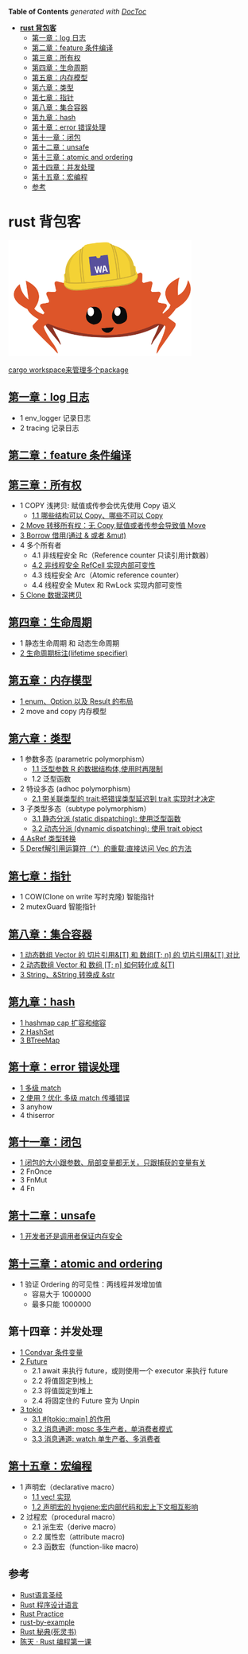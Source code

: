 <!-- START doctoc generated TOC please keep comment here to allow auto update -->
<!-- DON'T EDIT THIS SECTION, INSTEAD RE-RUN doctoc TO UPDATE -->
**Table of Contents**  *generated with [DocToc](https://github.com/thlorenz/doctoc)*

- [**rust 背包客**](#rust-%E8%83%8C%E5%8C%85%E5%AE%A2)
  - [第一章：log 日志](#%E7%AC%AC%E4%B8%80%E7%AB%A0log-%E6%97%A5%E5%BF%97)
  - [第二章：feature 条件编译](#%E7%AC%AC%E4%BA%8C%E7%AB%A0feature-%E6%9D%A1%E4%BB%B6%E7%BC%96%E8%AF%91)
  - [第三章：所有权](#%E7%AC%AC%E4%B8%89%E7%AB%A0%E6%89%80%E6%9C%89%E6%9D%83)
  - [第四章：生命周期](#%E7%AC%AC%E5%9B%9B%E7%AB%A0%E7%94%9F%E5%91%BD%E5%91%A8%E6%9C%9F)
  - [第五章：内存模型](#%E7%AC%AC%E4%BA%94%E7%AB%A0%E5%86%85%E5%AD%98%E6%A8%A1%E5%9E%8B)
  - [第六章：类型](#%E7%AC%AC%E5%85%AD%E7%AB%A0%E7%B1%BB%E5%9E%8B)
  - [第七章：指针](#%E7%AC%AC%E4%B8%83%E7%AB%A0%E6%8C%87%E9%92%88)
  - [第八章：集合容器](#%E7%AC%AC%E5%85%AB%E7%AB%A0%E9%9B%86%E5%90%88%E5%AE%B9%E5%99%A8)
  - [第九章：hash](#%E7%AC%AC%E4%B9%9D%E7%AB%A0hash)
  - [第十章：error 错误处理](#%E7%AC%AC%E5%8D%81%E7%AB%A0error-%E9%94%99%E8%AF%AF%E5%A4%84%E7%90%86)
  - [第十一章：闭包](#%E7%AC%AC%E5%8D%81%E4%B8%80%E7%AB%A0%E9%97%AD%E5%8C%85)
  - [第十二章：unsafe](#%E7%AC%AC%E5%8D%81%E4%BA%8C%E7%AB%A0unsafe)
  - [第十三章：atomic and ordering](#%E7%AC%AC%E5%8D%81%E4%B8%89%E7%AB%A0atomic-and-ordering)
  - [第十四章：并发处理](#%E7%AC%AC%E5%8D%81%E5%9B%9B%E7%AB%A0%E5%B9%B6%E5%8F%91%E5%A4%84%E7%90%86)
  - [第十五章：宏编程](#%E7%AC%AC%E5%8D%81%E4%BA%94%E7%AB%A0%E5%AE%8F%E7%BC%96%E7%A8%8B)
  - [参考](#%E5%8F%82%E8%80%83)

<!-- END doctoc generated TOC please keep comment here to allow auto update -->

# **rust 背包客**

![rust logo](rust-logo.png)

[cargo workspace来管理多个package](workspace.md)

## [第一章：log 日志](chapter01-log/log.md)

- 1 env_logger 记录日志
- 2 tracing 记录日志

## [第二章：feature 条件编译](chapter02-feature/feature.md)

## [第三章：所有权](chapter03-ownership/ownership.md)

- 1 COPY 浅拷贝: 赋值或传参会优先使用 Copy 语义
    - [1.1 哪些结构可以 Copy、哪些不可以 Copy](chapter03-ownership/src/ownership2-copy.rs)
- [2 Move 转移所有权：无 Copy,赋值或者传参会导致值 Move](chapter03-ownership/src/ownership5-move-sum.rs)
- [3 Borrow 借用(通过 & 或者 &mut)](chapter03-ownership/src/ownership4-borrow-sum.rs)
- 4 多个所有者
    - 4.1 非线程安全 Rc（Reference counter 只读引用计数器）
    - [4.2 非线程安全 RefCell 实现内部可变性](chapter03-ownership/src/ownership1-borrow-mut.rs)
    - 4.3 线程安全 Arc（Atomic reference counter）
    - 4.4 线程安全 Mutex 和 RwLock 实现内部可变性
- [5 Clone 数据深拷贝](chapter03-ownership/src/ownership3-clone.rs)

## [第四章：生命周期](chapter04-lifecycle/lifecycle.md)

- 1 静态生命周期 和 动态生命周期
- [2 生命周期标注(lifetime specifier)](chapter04-lifecycle/src/lifecycle1.rs)

## [第五章：内存模型](chapter05-memory/memory.md)

- [1 enum、Option 以及 Result 的布局](chapter05-memory/src/memory1-enum.rs)
- 2 move and copy 内存模型

## [第六章：类型](chapter06-type/type.md)

- 1 参数多态 (parametric polymorphism）
    - [1.1 泛型参数 R 的数据结构体,使用时再限制](chapter06-type/src/type1-paramiter.rs)
    - 1.2 泛型函数
- 2 特设多态 (adhoc polymorphism)
    - [2.1 带关联类型的 trait:把错误类型延迟到 trait 实现时才决定](chapter06-type/src/type3-related-trait.rs)
- 3 子类型多态（subtype polymorphism）
    - [3.1 静态分派 (static dispatching): 使用泛型函数](chapter06-type/src/type4-child.rs)
    - [3.2 动态分派 (dynamic dispatching): 使用 trait object](chapter06-type/src/type5-dynamic-dispatch.rs)
- [4 AsRef 类型转换](chapter06-type/src/type6-asref.rs)
- [5 Deref解引用运算符（*）的重载:直接访问 Vec<T> 的方法](chapter06-type/src/type7-deref.rs)

## [第七章：指针](chapter07-pointer/pointer.md)

- 1 COW(Clone on write 写时克隆) 智能指针
- 2 mutexGuard 智能指针

## [第八章：集合容器](chapter08-vec/vec.md)

- [1 动态数组 Vector 的 切片引用&[T] 和 数组[T; n] 的 切片引用&[T] 对比](chapter08-vec/src/vec1-slice.rs)
- [2 动态数组 Vector 和 数组 [T; n] 如何转化成 &[T]](chapter08-vec/src/vec2-slice.rs)
- [3 String、&String 转换成 &str](chapter08-vec/src/vec3-string-slice.rs)

## [第九章：hash](chapter09-hash/hash.md)

- [1 hashmap cap 扩容和缩容](chapter09-hash/src/hash1-cap.rs)
- [2 HashSet](chapter09-hash/src/hash2-hashset.rs)
- [3 BTreeMap](chapter09-hash/src/hash3-btreemap.rs)

## [第十章：error 错误处理](chapter10-error/error.md)

- [1 多级 match](chapter10-error/src/error1-match.rs)
- [2 使用 ? 优化 多级 match 传播错误](chapter10-error/src/error2-customerror.rs)
- 3 anyhow
- 4 thiserror

## [第十一章：闭包](chapter11-closure/closure.md)

- [1 闭包的大小跟参数、局部变量都无关，只跟捕获的变量有关](chapter11-closure/src/closure1-size.rs)
- 2 FnOnce
- 3 FnMut
- 4 Fn

## [第十二章：unsafe](chapter12-unsafe/unsafe.md)

- [1 开发者还是调用者保证内存安全](chapter12-unsafe/src/unsafe1-caller.rs)

## [第十三章：atomic and ordering](chapter13-atomic_n_ordering/ordering.md)

- 1 验证 Ordering 的可见性：两线程并发增加值
    - 容易大于 1000000
    - 最多只能 1000000

## 第十四章：并发处理

- [1 Condvar 条件变量](chapter14-concurrecy/src/01_convar.md)
- [2 Future](chapter14-concurrecy/src/02_future.md)
    - 2.1 await 来执行 future，或则使用一个 executor 来执行 future
    - 2.2 将值固定到栈上
    - 2.3 将值固定到堆上
    - 2.4 将固定住的 Future 变为 Unpin
- [3 tokio](chapter14-concurrecy/src/03_tokio.md)
    - [3.1 #[tokio::main] 的作用](chapter14-concurrecy/src/concurrency6_tokio_main.rs)
    - [3.2 消息通道: mpsc 多生产者，单消费者模式](chapter14-concurrecy/src/concurrency7_tokio_mpsc.rs)
    - [3.3 消息通道: watch 单生产者、多消费者](chapter14-concurrecy/src/concurrency8_tokio_watch.rs)

## [第十五章：宏编程](chapter15-macro/macro.md)

- 1 声明宏（declarative macro）
    - [1.1 vec! 实现](chapter15-macro/examples/macro1-declarativemacro.rs)
    - [1.2 声明宏的 hygiene:宏内部代码和宏上下文相互影响](chapter15-macro/examples/macro2-declarativemacro-hygiene.rs)
- 2 过程宏（procedural macro）
    - 2.1 派生宏（derive macro）
    - 2.2 属性宏（attribute macro)
    - 2.3 函数宏（function-like macro)

## 参考

- [Rust语言圣经](https://github.com/sunface/rust-course)
- [Rust 程序设计语言](https://rustwiki.org/zh-CN/book/title-page.html)
- [Rust Practice](https://github.com/sunface/rust-by-practice)
- [rust-by-example](https://github.com/rust-lang/rust-by-example)
- [Rust 秘典(死灵书)](https://github.com/rust-lang-cn/nomicon-zh-Hans)
- [陈天 · Rust 编程第一课](https://time.geekbang.org/column/intro/100085301?tab=catalog)